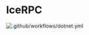 # IceRPC

![.github/workflows/dotnet.yml](https://github.com/zeroc/icerpc-csharp/workflows/.NET/badge.svg?branch=main)


